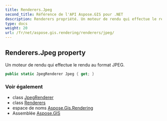 ```yaml
---
title: Renderers.Jpeg
second_title: Référence de l'API Aspose.GIS pour .NET
description: Renderers propriété. Un moteur de rendu qui effectue le rendu au format JPEG.
type: docs
weight: 20
url: /fr/net/aspose.gis.rendering/renderers/jpeg/
---
```

## Renderers.Jpeg property

Un moteur de rendu qui effectue le rendu au format JPEG.

```csharp
public static JpegRenderer Jpeg { get; }
```

### Voir également

* class [JpegRenderer](../../../aspose.gis.rendering.formats.jpeg/jpegrenderer/)
* class [Renderers](../)
* espace de noms [Aspose.Gis.Rendering](../../renderers/)
* Assemblée [Aspose.GIS](../../../)



